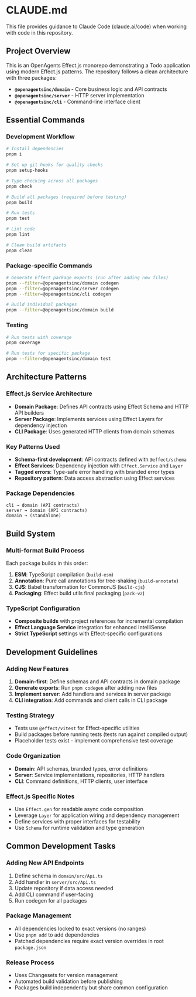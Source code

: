 # CLAUDE.md

This file provides guidance to Claude Code (claude.ai/code) when working with code in this repository.

## Project Overview

This is an OpenAgents Effect.js monorepo demonstrating a Todo application using modern Effect.js patterns. The repository follows a clean architecture with three packages:

- **`@openagentsinc/domain`** - Core business logic and API contracts
- **`@openagentsinc/server`** - HTTP server implementation  
- **`@openagentsinc/cli`** - Command-line interface client

## Essential Commands

### Development Workflow
```bash
# Install dependencies
pnpm i

# Set up git hooks for quality checks
pnpm setup-hooks

# Type checking across all packages
pnpm check

# Build all packages (required before testing)
pnpm build

# Run tests
pnpm test

# Lint code
pnpm lint

# Clean build artifacts
pnpm clean
```

### Package-specific Commands
```bash
# Generate Effect package exports (run after adding new files)
pnpm --filter=@openagentsinc/domain codegen
pnpm --filter=@openagentsinc/server codegen  
pnpm --filter=@openagentsinc/cli codegen

# Build individual packages
pnpm --filter=@openagentsinc/domain build
```

### Testing
```bash
# Run tests with coverage
pnpm coverage

# Run tests for specific package
pnpm --filter=@openagentsinc/domain test
```

## Architecture Patterns

### Effect.js Service Architecture
- **Domain Package**: Defines API contracts using Effect Schema and HTTP API builders
- **Server Package**: Implements services using Effect Layers for dependency injection
- **CLI Package**: Uses generated HTTP clients from domain schemas

### Key Patterns Used
- **Schema-first development**: API contracts defined with `@effect/schema`
- **Effect Services**: Dependency injection with `Effect.Service` and `Layer`
- **Tagged errors**: Type-safe error handling with branded error types
- **Repository pattern**: Data access abstraction using Effect services

### Package Dependencies
```
cli → domain (API contracts)
server → domain (API contracts)  
domain → (standalone)
```

## Build System

### Multi-format Build Process
Each package builds in this order:
1. **ESM**: TypeScript compilation (`build-esm`)
2. **Annotation**: Pure call annotations for tree-shaking (`build-annotate`)
3. **CJS**: Babel transformation for CommonJS (`build-cjs`)
4. **Packaging**: Effect build utils final packaging (`pack-v2`)

### TypeScript Configuration
- **Composite builds** with project references for incremental compilation
- **Effect Language Service** integration for enhanced IntelliSense
- **Strict TypeScript** settings with Effect-specific configurations

## Development Guidelines

### Adding New Features
1. **Domain-first**: Define schemas and API contracts in domain package
2. **Generate exports**: Run `pnpm codegen` after adding new files
3. **Implement server**: Add handlers and services in server package
4. **CLI integration**: Add commands and client calls in CLI package

### Testing Strategy
- Tests use `@effect/vitest` for Effect-specific utilities
- Build packages before running tests (tests run against compiled output)
- Placeholder tests exist - implement comprehensive test coverage

### Code Organization
- **Domain**: API schemas, branded types, error definitions
- **Server**: Service implementations, repositories, HTTP handlers
- **CLI**: Command definitions, HTTP clients, user interface

### Effect.js Specific Notes
- Use `Effect.gen` for readable async code composition
- Leverage `Layer` for application wiring and dependency management
- Define services with proper interfaces for testability
- Use `Schema` for runtime validation and type generation

## Common Development Tasks

### Adding New API Endpoints
1. Define schema in `domain/src/Api.ts`
2. Add handler in `server/src/Api.ts`
3. Update repository if data access needed
4. Add CLI command if user-facing
5. Run codegen for all packages

### Package Management
- All dependencies locked to exact versions (no ranges)
- Use `pnpm add` to add dependencies
- Patched dependencies require exact version overrides in root `package.json`

### Release Process
- Uses Changesets for version management
- Automated build validation before publishing
- Packages build independently but share common configuration